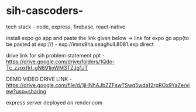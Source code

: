 # sih-cascoders-

tech stack - node, express, firebase, react-native

install expo go app and paste the link given below ->
link for expo go app(to be pasted at exp://) - exp://imnx9ha.seaghull.8081.exp.direct

drive link for sih problem statement ppt - 
https://drive.google.com/drive/folders/1Qdo-Tc_zzpxfkf_gN891jnWM3TZJg1JT

DEMO VIDEO DRIVE LINK - https://drive.google.com/file/d/1jHNhAJbZZFswTSwq5wda12rpROx9YaZe/view?usp=sharing

express server deployed on render.com

